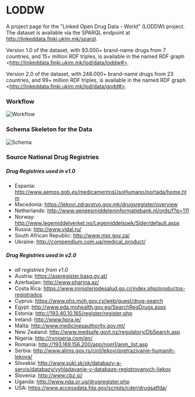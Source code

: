 # LODDW

A project page for the "Linked Open Drug Data - World" (LODDW) project. The dataset is available via the SPARQL endpoint at http://linkeddata.finki.ukim.mk/sparql.

Version 1.0 of the dataset, with 93.000+ brand-name drugs from 7 countries, and 15+ million RDF triples, is available in the named RDF graph \<http://linkeddata.finki.ukim.mk/lod/data/loddw#>.

Version 2.0 of the dataset, with 248.000+ brand-name drugs from 23 countries, and 99+ million RDF triples, is available in the named RDF graph \<http://linkeddata.finki.ukim.mk/lod/data/godd#>.

### Workflow

![Workflow](https://raw.githubusercontent.com/mjovanovik/loddw/master/Figures/loddw-workflow.png "The workflow in the LODDW project.")

### Schema Skeleton for the Data

![Schema](https://raw.githubusercontent.com/mjovanovik/loddw/master/Figures/loddw-schema.png "The schema skeleton for the LODDW project.")

### Source National Drug Registries
##### Drug Registries used in v1.0
* Espania: http://www.aemps.gob.es/medicamentosUsoHumano/portada/home.htm
* Macedonia: https://lekovi.zdravstvo.gov.mk/drugsregister/overview
* Netherlands: http://www.geneesmiddeleninformatiebank.nl/ords/f?p=111
* Norway: http://www.legemiddelverket.no/Legemiddelsoek/Sider/default.aspx
* Russia: http://www.vidal.ru/
* South African Republic: http://www.mpr.gov.za/
* Ukraine: http://compendium.com.ua/medical_product/

##### Drug Registries used in v2.0
* *all registries from v1.0*
* Austria: https://aspregister.basg.gv.at/
* Azerbaijan: http://www.pharma.az/
* Costa Rica: https://www.ministeriodesalud.go.cr/index.php/productos-registrados
* Cyprus: https://www.phs.moh.gov.cy/web/guest/drug-search
* Egypt: http://www.eda.mohealth.gov.eg/SearchRegDrugs.aspx
* Estonia: http://193.40.10.165/register/register.php
* Ireland: http://www.hpra.ie/
* Malta: http://www.medicinesauthority.gov.mt/
* New Zealand: http://www.medsafe.govt.nz/regulatory/DbSearch.asp
* Nigeria: http://rxnigeria.com/en/
* Romania: http://193.169.156.200/app/nom1/anm_list.asp
* Serbia: http://www.alims.gov.rs/ciril/lekovi/pretrazivanje-humanih-lekova/
* Slovakia: http://www.sukl.sk/sk/databazy-a-servis/databazy/vyhladavanie-v-databaze-registrovanych-liekov
* Slovenia: http://www.cbz.si/
* Uganda: http://www.nda.or.ug/drugregister.php
* USA: https://www.accessdata.fda.gov/scripts/cder/drugsatfda/